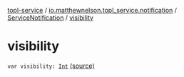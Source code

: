 [topl-service](../../index.md) / [io.matthewnelson.topl_service.notification](../index.md) / [ServiceNotification](index.md) / [visibility](./visibility.md)

# visibility

`var visibility: `[`Int`](https://kotlinlang.org/api/latest/jvm/stdlib/kotlin/-int/index.html) [(source)](https://github.com/05nelsonm/TorOnionProxyLibrary-Android/blob/master/topl-service/src/main/java/io/matthewnelson/topl_service/notification/ServiceNotification.kt#L119)